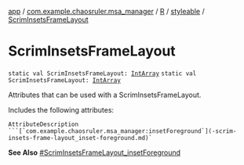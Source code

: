 [app](../../../index.md) / [com.example.chaosruler.msa_manager](../../index.md) / [R](../index.md) / [styleable](index.md) / [ScrimInsetsFrameLayout](.)

# ScrimInsetsFrameLayout

`static val ScrimInsetsFrameLayout: `[`IntArray`](https://kotlinlang.org/api/latest/jvm/stdlib/kotlin/-int-array/index.html)
`static val ScrimInsetsFrameLayout: `[`IntArray`](https://kotlinlang.org/api/latest/jvm/stdlib/kotlin/-int-array/index.html)

Attributes that can be used with a ScrimInsetsFrameLayout.

Includes the following attributes:

    AttributeDescription ```[`com.example.chaosruler.msa_manager:insetForeground`](-scrim-insets-frame-layout_inset-foreground.md)`

**See Also**
[#ScrimInsetsFrameLayout_insetForeground](-scrim-insets-frame-layout_inset-foreground.md)

